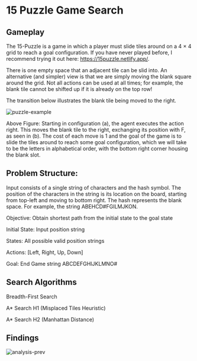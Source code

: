 # 15 Puzzle Game Search

## Gameplay
The 15-Puzzle is a game in which a player must slide tiles around on a 4 × 4 grid to reach a goal configuration. If you have never played before, I recommend trying it out here: https://15puzzle.netlify.app/.

There is one empty space that an adjacent tile can be slid into. An alternative (and simpler) view is that we are simply moving the blank square around the grid. Not all actions can be used at all times; for example, the blank tile cannot be shifted up if it is already on the top row!

The transition below illustrates the blank tile being moved to the right.


![puzzle-example](https://github.com/Lindelani-3/15puzzleSearch/assets/99859713/4b6963ed-11bb-4b2d-8a39-d0667de6e469)


Above Figure: Starting in configuration (a), the agent executes the action right. This moves the blank tile to the right, exchanging its position with F, as seen in (b).
The cost of each move is 1 and the goal of the game is to slide the tiles around to reach some goal configuration, which we will take to be the letters in alphabetical order, with the bottom right corner housing the blank slot.


## Problem Structure:
Input consists of a single string of characters and the hash symbol. The position of the characters in the string is its location on the board, starting from top-left and moving to bottom right. The hash represents the blank space. For example, the string ABEHCD#FGILMJKON.

  Objective: Obtain shortest path from the initial state to the goal state
  
  Initial State: Input position string
  
  States: All possible valid position strings
  
  Actions: [Left, Right, Up, Down]
  
  Goal: End Game string ABCDEFGHIJKLMNO#


## Search Algorithms
  
  Breadth-First Search
  
  A* Search H1 (Misplaced Tiles Heuristic)
  
  A* Search H2 (Manhattan Distance)

## Findings

![analysis-prev](https://github.com/Lindelani-3/15puzzleSearch/assets/99859713/090674f1-0fd5-44bc-a70a-1ad11f4a1313)

